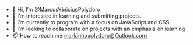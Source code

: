 - 👋 Hi, I’m @MarcusViniciusPolydoro
- 👀 I’m interested in learning and submitting projects.
- 🌱 I’m currently to program with a focus on JavaScript and CSS.
- 💞️ I’m looking to collaborate on projects with an emphasis on learning.
- 📫 How to reach me markinhopolydoro@Outlook.com
